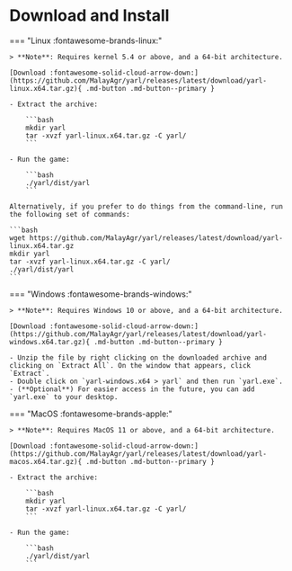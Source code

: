 # Download and Install

=== "Linux :fontawesome-brands-linux:"

    > **Note**: Requires kernel 5.4 or above, and a 64-bit architecture.

    [Download :fontawesome-solid-cloud-arrow-down:](https://github.com/MalayAgr/yarl/releases/latest/download/yarl-linux.x64.tar.gz){ .md-button .md-button--primary }

    - Extract the archive:

        ```bash
        mkdir yarl
        tar -xvzf yarl-linux.x64.tar.gz -C yarl/
        ```

    - Run the game:

        ```bash
        ./yarl/dist/yarl
        ```

    Alternatively, if you prefer to do things from the command-line, run the following set of commands:

    ```bash
    wget https://github.com/MalayAgr/yarl/releases/latest/download/yarl-linux.x64.tar.gz
    mkdir yarl
    tar -xvzf yarl-linux.x64.tar.gz -C yarl/
    ./yarl/dist/yarl
    ```

=== "Windows :fontawesome-brands-windows:"

    > **Note**: Requires Windows 10 or above, and a 64-bit architecture.

    [Download :fontawesome-solid-cloud-arrow-down:](https://github.com/MalayAgr/yarl/releases/latest/download/yarl-windows.x64.tar.gz){ .md-button .md-button--primary }

    - Unzip the file by right clicking on the downloaded archive and clicking on `Extract All`. On the window that appears, click `Extract`.
    - Double click on `yarl-windows.x64 > yarl` and then run `yarl.exe`.
    - (**Optional**) For easier access in the future, you can add `yarl.exe` to your desktop.

=== "MacOS :fontawesome-brands-apple:"

    > **Note**: Requires MacOS 11 or above, and a 64-bit architecture.

    [Download :fontawesome-solid-cloud-arrow-down:](https://github.com/MalayAgr/yarl/releases/latest/download/yarl-macos.x64.tar.gz){ .md-button .md-button--primary }

    - Extract the archive:

        ```bash
        mkdir yarl
        tar -xvzf yarl-linux.x64.tar.gz -C yarl/
        ```

    - Run the game:

        ```bash
        ./yarl/dist/yarl
        ```
